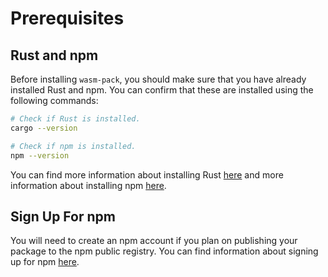 # Prerequisites

## Rust and npm

Before installing `wasm-pack`, you should make sure that you have already
installed Rust and npm. You can confirm that these are installed using the
following commands:

```sh
# Check if Rust is installed.
cargo --version

# Check if npm is installed.
npm --version
```

You can find more information about installing Rust
[here][rust-wasm-install-info] and more information about installing npm
[here][npm-install-info].

## Sign Up For npm

You will need to create an npm account if you plan on publishing your package to
the npm public registry. You can find information about signing up for npm
[here][npm-signup-info].

[rust-wasm-install-info]: https://rust-lang-nursery.github.io/rust-wasm/setup.html
[npm-install-info]: https://www.npmjs.com/get-npm
[npm-signup-info]: https://www.npmjs.com/signup
